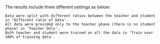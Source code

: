 The results include three different settings as below:

    Data were split with different ratios between the teacher and student in 'Different ratio of Data'.
    All data were provided only to the teacher phase (there is no student phase) in 'Teacher Only'.
    Both teacher and student were trained on all the data in 'Train over 100% of training data'.

